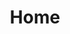 ---
layout: flarecast
title: Home

data:
    panels:
        - title: "What is FlareCast?"
          content: "Well"
        - title: "How to Use"
          content: "You see..."
---